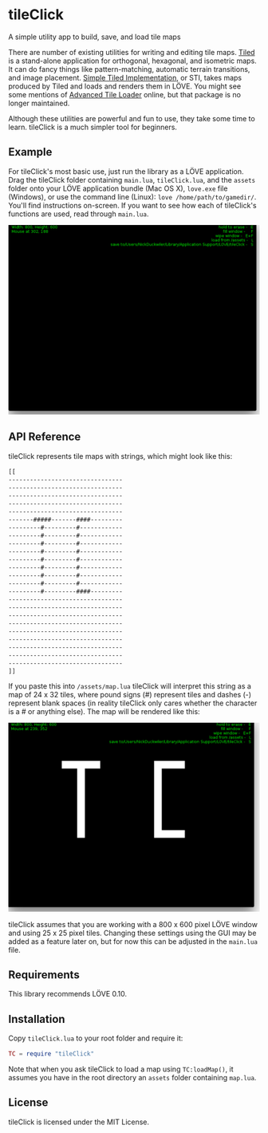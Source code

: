 # tileClick

A simple utility app to build, save, and load tile maps

There are number of existing utilities for writing and editing tile maps. [Tiled](http://www.mapeditor.org/) is a stand-alone application for orthogonal, hexagonal, and isometric maps. It can do fancy things like pattern-matching, automatic terrain transitions, and image placement. [Simple Tiled Implementation](https://github.com/karai17/Simple-Tiled-Implementation), or STI, takes maps produced by Tiled and loads and renders them in LÖVE. You might see some mentions of [Advanced Tile Loader](https://github.com/Kadoba/Advanced-Tiled-Loader) online, but that package is no longer maintained.

Although these utilities are powerful and fun to use, they take some time to learn. tileClick is a much simpler tool for beginners.

## Example

For tileClick's most basic use, just run the library as a LÖVE application. Drag the tileClick folder containing `main.lua`, `tileClick.lua`, and the `assets` folder onto your LÖVE application bundle (Mac OS X), `love.exe` file (Windows), or use the command line (Linux): `love /home/path/to/gamedir/`. You'll find instructions on-screen. If you want to see how each of tileClick's functions are used, read through `main.lua`.

![on-screen](https://github.com/nduckwiler/tileClick/blob/master/assets/on-screen.png)

## API Reference

tileClick represents tile maps with strings, which might look like this:

```
[[
--------------------------------
--------------------------------
--------------------------------
--------------------------------
--------------------------------
-------#####-------####---------
---------#---------#------------
---------#---------#------------
---------#---------#------------
---------#---------#------------
---------#---------#------------
---------#---------#------------
---------#---------#------------
---------#---------#------------
---------#---------####---------
--------------------------------
--------------------------------
--------------------------------
--------------------------------
--------------------------------
--------------------------------
--------------------------------
--------------------------------
--------------------------------
]]
```

If you paste this into `/assets/map.lua` tileClick will interpret this string as a map of 24 x 32 tiles, where pound signs (#) represent tiles and dashes (-) represent blank spaces (in reality tileClick only cares whether the character is a # or anything else). The map will be rendered like this:

![TC-map](https://github.com/nduckwiler/tileClick/blob/master/assets/TC-map.png)

tileClick assumes that you are working with a 800 x 600 pixel LÖVE window and using 25 x 25 pixel tiles. Changing these settings using the GUI may be added as a feature later on, but for now this can be adjusted in the `main.lua` file.

## Requirements

This library recommends LÖVE 0.10.

## Installation

Copy `tileClick.lua` to your root folder and require it:

```lua
TC = require "tileClick"
```

Note that when you ask tileClick to load a map using `TC:loadMap()`, it assumes you have in the root directory an `assets` folder containing `map.lua`.

## License

tileClick is licensed under the MIT License.
